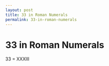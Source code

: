 ```yaml
---
layout: post
title: 33 in Roman Numerals
permalink: 33-in-roman-numerals
---
```


# 33 in Roman Numerals

33 = XXXIII
